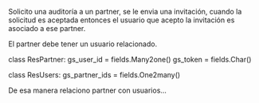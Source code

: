 Solicito una auditoría a un partner, se le envia una invitación, cuando la solicitud es aceptada entonces
el usuario que acepto la invitación es asociado a ese partner.

El partner debe tener un usuario relacionado.

class ResPartner:
    gs_user_id = fields.Many2one()
    gs_token = fields.Char()


class ResUsers:
    gs_partner_ids = fields.One2many()

De esa manera relaciono partner con usuarios...